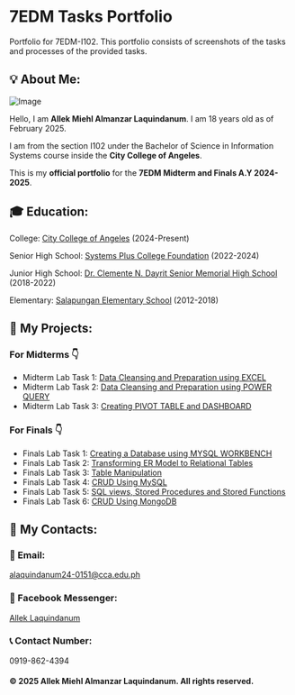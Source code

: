 # 7EDM Tasks Portfolio

Portfolio for 7EDM-I102. This portfolio consists of screenshots of the tasks and processes of the provided tasks.

## 💡 About Me:

![Image](https://github.com/user-attachments/assets/e1ffb495-623a-44dd-b7c7-b36ad54ac329)

Hello, I am **Allek Miehl Almanzar Laquindanum**. I am 18 years old as of February 2025.


I am from the section I102 under the Bachelor of Science in Information Systems course inside the **City College of Angeles**.


This is my **official portfolio** for the **7EDM Midterm and Finals A.Y 2024-2025**.

## 🎓 Education:
College: [City College of Angeles](https://cca.edu.ph/) (2024-Present)

Senior High School: [Systems Plus College Foundation](https://www.spcf.edu.ph/) (2022-2024)

Junior High School: [Dr. Clemente N. Dayrit Senior Memorial High School](https://www.facebook.com/DCNDSMHS2018/) (2018-2022)

Elementary: [Salapungan Elementary School](https://www.facebook.com/SalapunganES.AC/) (2012-2018)

## 📝 My Projects:
### For Midterms  👇 
- Midterm Lab Task 1: [Data Cleansing and Preparation using EXCEL](https://leklaquindanum.github.io/Midterm-Lab-Task-1/)
- Midterm Lab Task 2: [Data Cleansing and Preparation using POWER QUERY](https://leklaquindanum.github.io/Midterm-Lab-Task-2/)
- Midterm Lab Task 3: [Creating PIVOT TABLE and DASHBOARD](https://leklaquindanum.github.io/Midterm-Lab-Task-3/)

### For Finals  👇 
- Finals Lab Task 1: [Creating a Database using MYSQL WORKBENCH](https://leklaquindanum.github.io/Finals-Lab-Task-1/)
- Finals Lab Task 2: [Transforming ER Model to Relational Tables](https://leklaquindanum.github.io/Finals-Lab-Task-2/)
- Finals Lab Task 3: [Table Manipulation](https://leklaquindanum.github.io/Finals-Lab-Task-3/)
- Finals Lab Task 4: [CRUD Using MySQL](https://leklaquindanum.github.io/Finals-Lab-Task-3.1/) 
- Finals Lab Task 5: [SQL views, Stored Procedures and Stored Functions](https://leklaquindanum.github.io/Finals-Lab-Task-5/)
- Finals Lab Task 6: [CRUD Using MongoDB](https://leklaquindanum.github.io/Finals-Lab-Task-6/)

## 📢 My Contacts:

### 📧 Email:
[alaquindanum24-0151@cca.edu.ph](alaquindanum24-0151@cca.edu.ph)

### 💬 Facebook Messenger:
[Allek Laquindanum](https://www.facebook.com/allek.laquindanum)

### 📞 Contact Number:
0919-862-4394

#### © 2025 Allek Miehl Almanzar Laquindanum. All rights reserved.
